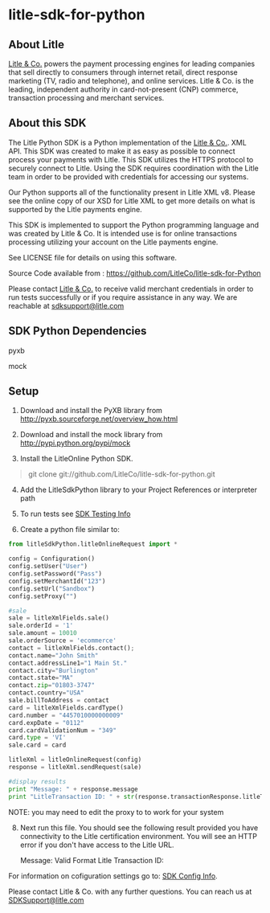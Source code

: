 litle-sdk-for-python
====================

About Litle
------------
[Litle &amp; Co.](http://www.litle.com) powers the payment processing engines for leading companies that sell directly to consumers through  internet retail, direct response marketing (TV, radio and telephone), and online services. Litle & Co. is the leading, independent authority in card-not-present (CNP) commerce, transaction processing and merchant services.


About this SDK
--------------
The Litle Python SDK is a Python implementation of the [Litle &amp; Co.](http://www.litle.com). XML API. This SDK was created to make it as easy as possible to connect process your payments with Litle.  This SDK utilizes  the HTTPS protocol to securely connect to Litle.  Using the SDK requires coordination with the Litle team in order to be provided with credentials for accessing our systems.

Our Python supports all of the functionality present in Litle XML v8. Please see the online copy of our XSD for Litle XML to get more details on what is supported by the Litle payments engine.

This SDK is implemented to support the Python programming language and was created by Litle & Co. It is intended use is for online transactions processing utilizing your account on the Litle payments engine.

See LICENSE file for details on using this software.

Source Code available from : https://github.com/LitleCo/litle-sdk-for-Python

Please contact [Litle &amp; Co.](http://www.litle.com) to receive valid merchant credentials in order to run tests successfully or if you require assistance in any way.  We are reachable at sdksupport@litle.com

SDK Python Dependencies
----------------------
pyxb

mock

Setup
-----
1) Download and install the PyXB library from http://pyxb.sourceforge.net/overview_how.html

2) Download and install the mock library from http://pypi.python.org/pypi/mock

3) Install the LitleOnline Python SDK.

>git clone git://github.com/LitleCo/litle-sdk-for-python.git

4) Add the LitleSdkPython library to your Project References or interpreter path

5) To run tests see [SDK Testing Info](https://github.com/LitleCo/litle-sdk-for-python/wiki/Testing)

7) Create a python file similar to:

```python
from litleSdkPython.litleOnlineRequest import *

config = Configuration()
config.setUser("User")
config.setPassword("Pass")
config.setMerchantId("123")
config.setUrl("Sandbox")
config.setProxy("")

#sale
sale = litleXmlFields.sale()
sale.orderId = '1'
sale.amount = 10010
sale.orderSource = 'ecommerce'
contact = litleXmlFields.contact();
contact.name="John Smith"
contact.addressLine1="1 Main St."
contact.city="Burlington"
contact.state="MA"
contact.zip="01803-3747"
contact.country="USA"
sale.billToAddress = contact
card = litleXmlFields.cardType()
card.number = "4457010000000009"
card.expDate = "0112"
card.cardValidationNum = "349"
card.type = 'VI'
sale.card = card

litleXml = litleOnlineRequest(config)
response = litleXml.sendRequest(sale)

#display results
print "Message: " + response.message
print "LitleTransaction ID: " + str(response.transactionResponse.litleTxnId)
```
NOTE: you may need to edit the proxy to to work for your system

8) Next run this file.  You should see the following result provided you have connectivity to the Litle certification environment.  You will see an HTTP error if you don't have access to the Litle URL.

    Message: Valid Format
    Litle Transaction ID: <your-numeric-litle-txn-id>
    
For information on cofiguration settings go to: [SDK Config Info](https://github.com/LitleCo/litle-sdk-for-python/wiki/Config-Settings).

Please contact Litle & Co. with any further questions.   You can reach us at SDKSupport@litle.com
